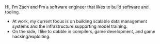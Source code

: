 Hi, I'm Zach and I'm a software engineer that likes to build software and tooling.

- At work, my current focus is on building scalable data management systems and the infrastructure supporting model training.
- On the side, I like to dabble in compilers, game development, and game hacking/exploiting.
